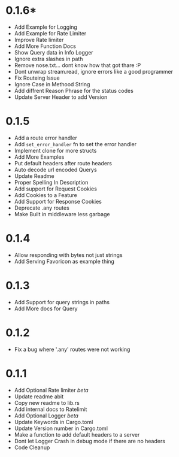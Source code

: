 # 0.1.6*
- Add Example for Logging
- Add Example for Rate Limiter
- Improve Rate limiter
- Add More Function Docs
- Show Query data in Info Logger
- Ignore extra slashes in path
- Remove nose.txt... dont know how that got thare :P
- Dont unwrap stream.read, ignore errors like a good programmer
- Fix Routeing Issue
- Ignore Case in Methood String
- Add diffrent Reason Phrase for the status codes
- Update Server Header to add Version

# 0.1.5
- Add a route error handler
- Add `set_error_handler` fn to set the error handler
- Implement clone for more structs
- Add More Examples
- Put default headers after route headers
- Auto decode url encoded Querys
- Update Readme
- Proper Spelling In Description
- Add support for Request Cookies
- Add Cookies to a Feature
- Add Support for Response Cookies
- Deprecate .any routes
- Make Built in middleware less garbage


# 0.1.4
- Allow responding with bytes not just strings
- Add Serving Favoricon as example thing

# 0.1.3
- Add Support for query strings in paths
- Add More docs for Query

# 0.1.2
- Fix a bug where '.any' routes were not working

# 0.1.1
- Add Optional Rate limiter *beta*
- Update readme abit
- Copy new readme to lib.rs
- Add internal docs to Ratelimit
- Add Optional Logger *beta*
- Update Keywords in Cargo.toml
- Update Version number in Cargo.toml
- Make a function to add default headers to a server
- Dont let Logger Crash in debug mode if there are no headers
- Code Cleanup
